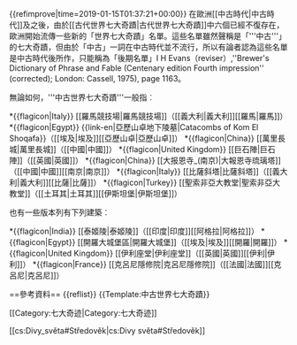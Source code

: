 {{refimprove|time=2019-01-15T01:37:21+00:00}}
在歐洲[[中古時代|中古時代]]及之後，由於[[古代世界七大奇蹟|古代世界七大奇蹟]]中六個已經不復存在，歐洲開始流傳一些新的「世界七大奇蹟」名單。這些名單雖然聲稱是「'''中古'''」的七大奇蹟，但由於「中古」一詞在中古時代並不流行，所以有論者認為這些名單是中古時代後所作，只能稱為「後期名單」<ref>I H Evans（reviser）,''Brewer's Dictionary of Phrase and Fable (Centenary edition Fourth impression'' (corrected); London: Cassell, 1975), page 1163</ref>。

無論如何，'''中古世界七大奇蹟'''一般指︰

*{{flagicon|Italy}} [[羅馬競技場|羅馬競技場]]（[[義大利|義大利]][[羅馬|羅馬]]）
*{{flagicon|Egypt}} {{link-en|亞歷山卓地下陵墓|Catacombs of Kom El Shoqafa}}（[[埃及|埃及]][[亞歷山卓|亞歷山卓]]）
*{{flagicon|China}} [[萬里長城|萬里長城]]（[[中國|中國]]）
*{{flagicon|United Kingdom}} [[巨石陣|巨石陣]]（[[英國|英國]]）
*{{flagicon|China}} [[大报恩寺_(南京)|大報恩寺琉璃塔]]（[[中國|中國]][[南京|南京]]）
*{{flagicon|Italy}} [[比薩斜塔|比薩斜塔]]（[[義大利|義大利]][[比薩|比薩]]）
*{{flagicon|Turkey}} [[聖索非亞大教堂|聖索非亞大教堂]]（[[土耳其|土耳其]][[伊斯坦堡|伊斯坦堡]]）

也有一些版本列有下列建築︰

*{{flagicon|India}} [[泰姬陵|泰姬陵]]（[[印度|印度]][[阿格拉|阿格拉]]）
*{{flagicon|Egypt}} [[開羅大城堡區|開羅大城堡]]（[[埃及|埃及]][[開羅|開羅]]）
*{{flagicon|United Kingdom}} [[伊利座堂|伊利座堂]]（[[英國|英國]][[伊利|伊利]]）
*{{flagicon|France}} [[克呂尼隱修院|克呂尼隱修院]]（[[法國|法國]][[克呂尼|克呂尼]]）

==參考資料==
{{reflist}}
{{Template:中古世界七大奇蹟}}

[[Category:七大奇迹|Category:七大奇迹]]

[[cs:Divy_světa#Středověk|cs:Divy světa#Středověk]]